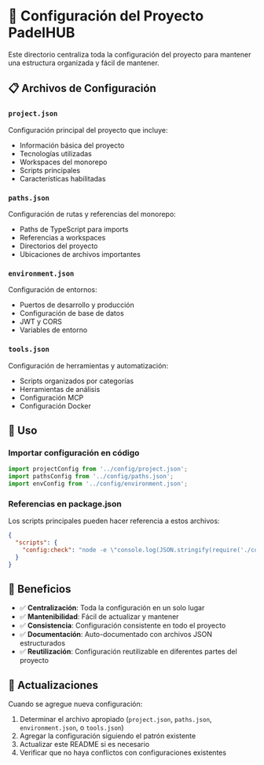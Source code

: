 # 📁 Configuración del Proyecto PadelHUB

Este directorio centraliza toda la configuración del proyecto para mantener una estructura organizada y fácil de mantener.

## 📋 Archivos de Configuración

### `project.json`
Configuración principal del proyecto que incluye:
- Información básica del proyecto
- Tecnologías utilizadas
- Workspaces del monorepo
- Scripts principales
- Características habilitadas

### `paths.json`
Configuración de rutas y referencias del monorepo:
- Paths de TypeScript para imports
- Referencias a workspaces
- Directorios del proyecto
- Ubicaciones de archivos importantes

### `environment.json`
Configuración de entornos:
- Puertos de desarrollo y producción
- Configuración de base de datos
- JWT y CORS
- Variables de entorno

### `tools.json`
Configuración de herramientas y automatización:
- Scripts organizados por categorías
- Herramientas de análisis
- Configuración MCP
- Configuración Docker

## 🚀 Uso

### Importar configuración en código
```typescript
import projectConfig from '../config/project.json';
import pathsConfig from '../config/paths.json';
import envConfig from '../config/environment.json';
```

### Referencias en package.json
Los scripts principales pueden hacer referencia a estos archivos:
```json
{
  "scripts": {
    "config:check": "node -e \"console.log(JSON.stringify(require('./config/project.json'), null, 2))\""
  }
}
```

## 📝 Beneficios

- ✅ **Centralización**: Toda la configuración en un solo lugar
- ✅ **Mantenibilidad**: Fácil de actualizar y mantener
- ✅ **Consistencia**: Configuración consistente en todo el proyecto
- ✅ **Documentación**: Auto-documentado con archivos JSON estructurados
- ✅ **Reutilización**: Configuración reutilizable en diferentes partes del proyecto

## 🔧 Actualizaciones

Cuando se agregue nueva configuración:
1. Determinar el archivo apropiado (`project.json`, `paths.json`, `environment.json`, o `tools.json`)
2. Agregar la configuración siguiendo el patrón existente
3. Actualizar este README si es necesario
4. Verificar que no haya conflictos con configuraciones existentes
